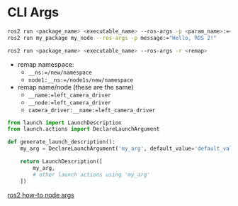 # CLI Args

```bash
ros2 run <package_name> <executable_name> --ros-args -p <param_name>:=<value>
ros2 run my_package my_node --ros-args -p message:="Hello, ROS 2!"
```

```bash
ros2 run <package_name> <executable_name> --ros-args -r <remap>
```

- remap namespace:
    - `__ns:=/new/namespace`
    - `node1:__ns:=/node1s/new/namespace`
- remap name/node (these are the same)
    - `__name:=left_camera_driver`
    - `__node:=left_camera_driver`
    - `camera_driver:__name:=left_camera_driver`

```python
from launch import LaunchDescription
from launch.actions import DeclareLaunchArgument

def generate_launch_description():
    my_arg = DeclareLaunchArgument('my_arg', default_value='default_value')

    return LaunchDescription([
        my_arg,
        # other launch actions using 'my_arg'
    ])
```

[ros2 how-to node args](https://docs.ros.org/en/jazzy/How-To-Guides/Node-arguments.html)